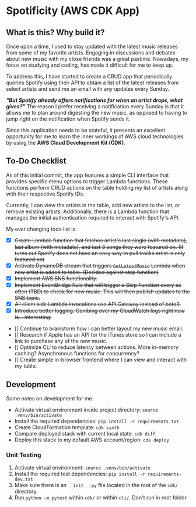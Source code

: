 
# **Spotificity (AWS CDK App)**

## **What is this? Why build it?**

Once upon a time, I used to stay updated with the latest music releases from some of my favorite artists. Engaging in discussions and debates about new music with my close friends was a great pastime. Nowadays, my focus on studying and coding, has made it difficult for me to keep up.

To address this, I have started to create a CRUD app that periodically queries Spotify using their API to obtain a list of the latest releases from select artists and send me an email with any updates every Sunday. 

***"But Spotify already offers notifications for when an artist drops, what gives?"*** The reason I prefer receiving a notification every Sunday is that it allows me to plan around digesting the new music, as opposed to having to jump right on the notification when Spotify sends it.

Since this application needs to be stateful, it presents an excellent opportunity for me to learn the inner workings of AWS cloud technologies by using the **AWS Cloud Development Kit (CDK)**.

## **To-Do Checklist**

As of this initial commit, the app features a simple CLI interface that provides specific menu options to trigger Lambda functions. These functions perform CRUD actions on the table holding my list of artists along with their respective Spotify IDs.

Currently, I can view the artists in the table, add new artists to the list, or remove existing artists. Additionally, there is a Lambda function that manages the initial authentication required to interact with Spotify's API.

My ever changing todo list is:

- [x] ~~Create Lambda function that fetches artist's last single (with metadata), last album (with metadata), and last 3 songs they were featured on. (It turns out Spotify does not have an easy way to pull tracks artist is only featured on)~~
- [x] ~~Activate DynamoDB stream that triggers `GetLatestMusic` Lambda when new artist is added to table. (Decided against step function)~~
- [x] ~~Implement AWS SNS functionality.~~
- [x] ~~Implement EventBridge Rule that will trigger a Step Function every so often (TBD) to check for new music. This will then publish updates to the SNS topic.~~
- [x] ~~All client side Lambda invocations use API Gateway instead of boto3.~~
- [x] ~~Introduce better logging. Combing over my CloudWatch logs right now is... interesting.~~
- [] Continue to brainstorm how I can better layout my new music email.
- [] Research if Apple has an API for the iTunes store so I can include a link to purchase any of the new music.
- [] Optimize CLI to reduce latency between actions. More in-memory caching? Asynchronous functions for concurrency?
- [] Create simple in-browser frontend where I can view and interact with my table.

## **Development**

Some notes on development for me.

- Activate virtual environment inside project directory: `source .venv/bin/activate`
- Install the required dependencies: `pip install -r requirements.txt`
- Create CloudFormation template: `cdk synth`
- Compare deployed stack with current local state: `cdk diff`
- Deploy this stack to my default AWS account/region: `cdk deploy`

### Unit Testing

1. Activate virtual environment: `source .venv/bin/activate`
2. Install the required test dependencies: `pip install -r requirements-dev.txt`
3. Make sure there is an `__init__.py` file located in the root of the `cdk/` directory.
4. Run `python -m pytest` within `cdk/` or within `cli/`. Don't run in root folder.
